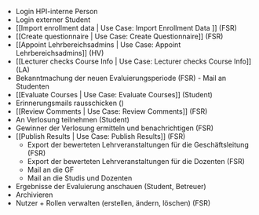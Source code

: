
* Login HPI-interne Person
* Login externer Student
* [[Import enrollment data | Use Case: Import Enrollment Data ]] (FSR)
* [[Create questionnaire | Use Case: Create Questionnaire]] (FSR)
* [[Appoint Lehrbereichsadmins | Use Case: Appoint Lehrbereichsadmins]] (HV)
* [[Lecturer checks Course Info | Use Case: Lecturer checks Course Info]] (LA)
* Bekanntmachung der neuen Evaluierungsperiode (FSR) - Mail an Studenten
* [[Evaluate Courses | Use Case: Evaluate Courses]] (Student)
* Erinnerungsmails rausschicken ()
* [[Review Comments | Use Case: Review Comments]] (FSR)
* An Verlosung teilnehmen (Student)
* Gewinner der Verlosung ermitteln und benachrichtigen (FSR)
* [[Publish Results | Use Case: Publish Results]] (FSR)
  * Export der bewerteten Lehrveranstaltungen für die Geschäftsleitung (FSR)
  * Export der bewerteten Lehrveranstaltungen für die Dozenten (FSR)
  * Mail an die GF
  * Mail an die Studis und Dozenten
* Ergebnisse der Evaluierung anschauen (Student, Betreuer)
* Archivieren
* Nutzer + Rollen verwalten (erstellen, ändern, löschen) (FSR)